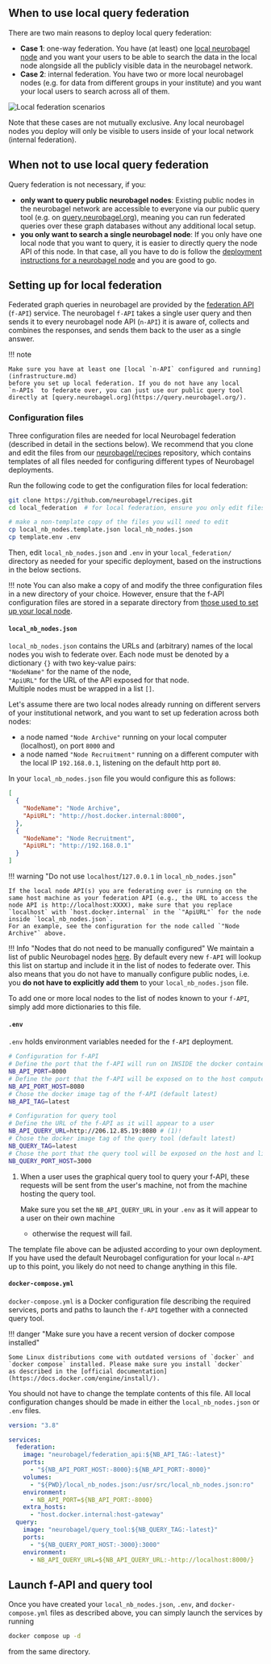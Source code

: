 ## When to use local query federation
There are two main reasons to deploy local query federation:

- **Case 1**: one-way federation. You have (at least) one [local neurobagel
node](infrastructure.md) and you want your users to be able to search
the data in the local node alongside all the publicly
visible data in the neurobagel network.
- **Case 2**: internal federation. You have two or more local neurobagel
nodes (e.g. for data from different groups in your institute)
and you want your local users to search across all of them.

![Local federation scenarios](imgs/local_federation_architecture.jpg)

Note that these cases are not mutually exclusive. 
Any local neurobagel nodes you deploy will only be visible to users
inside of your local network (internal federation).

## When not to use local query federation
Query federation is not necessary, if you:

- **only want to query public neurobagel nodes**:
  Existing public nodes in the neurobagel network are accessible
  to everyone via our public query tool (e.g. on [query.neurobagel.org](https://query.neurobagel.org/)),
  meaning you can run federated queries over these graph databases without any additional local setup.
- **you only want to search a single neurobagel node**:
  If you only have one local node that you want to query,
  it is easier to directly query the node API of this node.
  In that case, all you have to do is follow the [deployment instructions
  for a neurobagel node](infrastructure.md) and you are good to go.

## Setting up for local federation
Federated graph queries in neurobagel are provided by the [federation API](https://github.com/neurobagel/federation-api) (`f-API`) service.
The neurobagel `f-API` takes a single user query and then sends it to every
neurobagel node API (`n-API`) it is aware of, collects and combines the responses,
and sends them back to the user as a single answer.

!!! note

    Make sure you have at least one [local `n-API` configured and running](infrastructure.md)
    before you set up local federation. If you do not have any local
    `n-APIs` to federate over, you can just use our public query tool directly at [query.neurobagel.org](https://query.neurobagel.org/).

### Configuration files
Three configuration files are needed for local Neurobagel federation (described in detail in the sections below).
We recommend that you clone and edit the files from our [neurobagel/recipes](https://github.com/neurobagel/recipes) repository, which contains templates of all files needed for configuring different types of Neurobagel deployments.

Run the following code to get the configuration files for local federation:

```bash
git clone https://github.com/neurobagel/recipes.git
cd local_federation  # for local federation, ensure you only edit files inside this subdirectory

# make a non-template copy of the files you will need to edit
cp local_nb_nodes.template.json local_nb_nodes.json
cp template.env .env
```

Then, edit `local_nb_nodes.json` and `.env` in your `local_federation/` directory as needed for your specific deployment, based on the instructions in the below sections.

!!! note
    You can also make a copy of and modify the three configuration files in a new directory of your choice.
    However, ensure that the f-API configuration files are stored in a separate directory from [those used to set up your local node](infrastructure.md#clone-the-configuration-file-templates).

#### `local_nb_nodes.json`
`local_nb_nodes.json` contains the URLs and (arbitrary) names of the local nodes you wish to federate over.
Each node must be denoted by a dictionary `{}` with two key-value pairs:  
`"NodeName"` for the name of the node,  
`"ApiURL"` for the URL of the API exposed for that node.  
Multiple nodes must be wrapped in a list `[]`.

Let's assume there are two local nodes already running on different servers of your institutional network, and you want to set up federation across both nodes:

- a node named `"Node Archive"` running on your local computer (localhost), on port `8000` and 
- a node named `"Node Recruitment"` running on a different computer with the local IP `192.168.0.1`, listening on the default http port `80`. 

In your `local_nb_nodes.json` file you would configure this as follows:
``` {.json title="local_nb_nodes.json"}
[
  {
    "NodeName": "Node Archive",
    "ApiURL": "http://host.docker.internal:8000",
  },
  {
    "NodeName": "Node Recruitment",
    "ApiURL": "http://192.168.0.1"
  }
]
```

!!! warning "Do not use `localhost`/`127.0.0.1` in `local_nb_nodes.json`"

    If the local node API(s) you are federating over is running on the same host machine as your federation API (e.g., the URL to access the node API is http://localhost:XXXX), make sure that you replace `localhost` with `host.docker.internal` in the `"ApiURL"` for the node inside `local_nb_nodes.json`.
    For an example, see the configuration for the node called `"Node Archive"` above.


!!! Info "Nodes that do not need to be manually configured"
    We maintain a list of public Neurobagel nodes 
    [here](https://github.com/neurobagel/menu/blob/main/node_directory/neurobagel_public_nodes.json).
    By default every new `f-API` will lookup this list
    on startup and include it in the list of nodes to
    federate over.
    This also means that you do not have to manually
    configure public nodes, i.e. you **do not have to explicitly add them** to your `local_nb_nodes.json` file.

To add one or more local nodes to the list of nodes known to your `f-API`, simply add more dictionaries to this file.


#### `.env`

`.env` holds environment variables needed for the `f-API` deployment.

``` {.bash .annotate title=".env"}
# Configuration for f-API
# Define the port that the f-API will run on INSIDE the docker container (default 8000)
NB_API_PORT=8000
# Define the port that the f-API will be exposed on to the host computer (and likely the outside network)
NB_API_PORT_HOST=8080
# Chose the docker image tag of the f-API (default latest)
NB_API_TAG=latest

# Configuration for query tool
# Define the URL of the f-API as it will appear to a user
NB_API_QUERY_URL=http://206.12.85.19:8080 # (1)!
# Chose the docker image tag of the query tool (default latest)
NB_QUERY_TAG=latest
# Chose the port that the query tool will be exposed on the host and likely the network (default 3000)
NB_QUERY_PORT_HOST=3000
```

1.  When a user uses the graphical query tool to query your
    f-API, these requests will be sent from the user's machine,
    not from the machine hosting the query tool.

    Make sure you set the `NB_API_QUERY_URL` in your `.env`
    as it will appear to a user on their own machine 
    - otherwise the request will fail.

The template file above can be adjusted according to your own deployment. 
If you have used the default Neurobagel configuration for your local `n-API` up to this point, you likely do not need to change anything in this file.


#### `docker-compose.yml`

`docker-compose.yml` is a Docker configuration file describing the required services, ports and paths
to launch the `f-API` together with a connected query tool.

!!! danger "Make sure you have a recent version of docker compose installed"

    Some Linux distributions come with outdated versions of `docker` and 
    `docker compose` installed. Please make sure you install `docker` 
    as described in the [official documentation](https://docs.docker.com/engine/install/).

You should not have to change the template contents of this file.
All local configuration changes should be made in either the `local_nb_nodes.json` or `.env` files.

``` {.yaml .annotate title="docker-compose.yml"}
version: "3.8"

services:
  federation:
    image: "neurobagel/federation_api:${NB_API_TAG:-latest}"
    ports:
      - "${NB_API_PORT_HOST:-8000}:${NB_API_PORT:-8000}"
    volumes:
      - "${PWD}/local_nb_nodes.json:/usr/src/local_nb_nodes.json:ro"
    environment:
      - NB_API_PORT=${NB_API_PORT:-8000}
    extra_hosts:
      - "host.docker.internal:host-gateway"
  query:
    image: "neurobagel/query_tool:${NB_QUERY_TAG:-latest}"
    ports:
      - "${NB_QUERY_PORT_HOST:-3000}:3000"
    environment:
      - NB_API_QUERY_URL=${NB_API_QUERY_URL:-http://localhost:8000/}
```


## Launch f-API and query tool
Once you have created your `local_nb_nodes.json`, `.env`, and `docker-compose.yml` files as described above, you can simply launch the services by running

```bash
docker compose up -d
```

from the same directory.